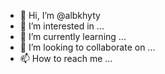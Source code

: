 - 👋 Hi, I’m @albkhyty
- 👀 I’m interested in ...
- 🌱 I’m currently learning ...
- 💞️ I’m looking to collaborate on ...
- 📫 How to reach me ...

<!---
albkhyty/albkhyty is a ✨ special ✨ repository because its `README.md` (this file) appears on your GitHub profile.
You can click the Preview link to take a look at your changes.
--->
